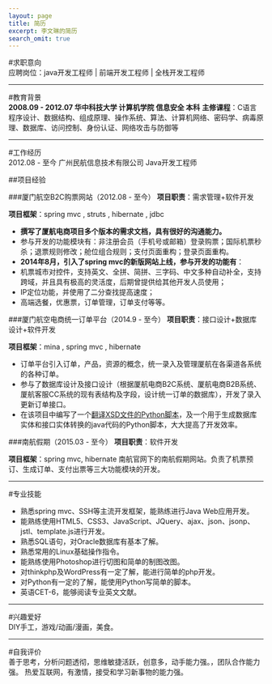 ```yaml
---
layout: page
title: 简历
excerpt: 李文琳的简历
search_omit: true
---
```



#求职意向	
应聘岗位：java开发工程师 | 前端开发工程师 | 全栈开发工程师

------

#教育背景	
**2008.09 - 2012.07		华中科技大学	计算机学院	信息安全	本科**
**主修课程**：C语言程序设计、数据结构、组成原理、操作系统、算法、计算机网络、密码学、病毒原理、数据库、访问控制、身份认证、网络攻击与防御等

------

#工作经历		
2012.08 - 至今		广州民航信息技术有限公司	Java开发工程师

##项目经验

###厦门航空B2C购票网站（2012.08 - 至今）
**项目职责**：需求管理+软件开发

**项目框架**：spring mvc , struts , hibernate , jdbc

- **撰写了厦航电商项目多个版本的需求文档，具有很好的沟通能力。**
- 参与开发的功能模块有：非注册会员（手机号或邮箱）登录购票；国际机票秒杀；退票规则修改；舱位组合规则；支付页面重构；登录页面重构。
- **2014年8月，引入了spring mvc的新版网站上线，参与开发的功能有**：
 - 机票城市对控件，支持英文、全拼、简拼、三字码、中文多种自动补全，支持跨域，并且具有极高的灵活度，后期曾提供给其他开发人员使用；
 - IP定位功能，并使用了二分查找提高速度；
 - 高端选餐，优惠票，订单管理，订单支付等等。
	
###厦门航空电商统一订单平台（2014.9 - 至今）
**项目职责**：接口设计+数据库设计+软件开发

**项目框架**：mina , spring mvc , hibernate

- 订单平台引入订单，产品，资源的概念，统一录入及管理厦航在各渠道各系统的各种订单。
- 参与了数据库设计及接口设计（根据厦航电商B2C系统、厦航电商B2B系统、厦航客服CC系统的现有表结构及字段，设计统一订单的数据库），开发了录入更新订单接口。
- 在该项目中编写了一个[翻译XSD文件的Python脚本][1]，及一个用于生成数据库实体和接口实体转换的java代码的Python脚本，大大提高了开发效率。
	
###南航假期（2015.03 - 至今）
**项目职责**：软件开发

**项目框架**：spring mvc, hibernate
南航官网下的南航假期网站。负责了机票预订、生成订单、支付出票等三大功能模块的开发。
	
------

#专业技能		
- 熟悉spring mvc、SSH等主流开发框架，能熟练进行Java Web应用开发。
- 能熟练使用HTML5、CSS3、JavaScript、JQuery、ajax、json、jsonp、jstl、template.js进行开发。
- 熟悉SQL语句，对Oracle数据库有基本了解。
- 熟悉常用的Linux基础操作指令。
- 能熟练使用Photoshop进行切图和简单的制图改图。
- 对thinkphp及WordPress有一定了解，能进行简单的php开发。
- 对Python有一定的了解，能使用Python写简单的脚本。
- 英语CET-6，能够阅读专业英文文献。

------

#兴趣爱好		
DIY手工，游戏/动画/漫画，美食。

------

#自我评价	
善于思考，分析问题透彻，思维敏捷活跃，创意多，动手能力强。，团队合作能力强。
热爱互联网，有激情，接受和学习新事物的能力强。


  [1]: http://leewenlin.com/blog/%E7%BF%BB%E8%AF%91XSD%E6%96%87%E4%BB%B6%E5%B0%8F%E8%84%9A%E6%9C%AC.html